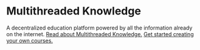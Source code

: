 # Multithreaded Knowledge
A decentralized education platform powered by all the information already on the internet.
[Read about Multithreaded Knowledge.](http://multithreaded.link/multithreaded-knowledge/)
[Get started creating your own courses.](https://github.com/claudiulodro/multithreaded-knowledge/wiki)
